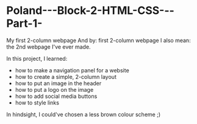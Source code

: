 # Poland---Block-2-HTML-CSS---Part-1-
My first 2-column webpage
And by: first 2-column webpage I also mean: the 2nd webpage I've ever made.

In this project, I learned:
- how to make a navigation panel for a website
- how to create a simple, 2-column layout
- how to put an image in the header
- how to put a logo on the image
- how to add social media buttons
- how to style links

In hindsight, I could've chosen a less brown colour scheme ;)

